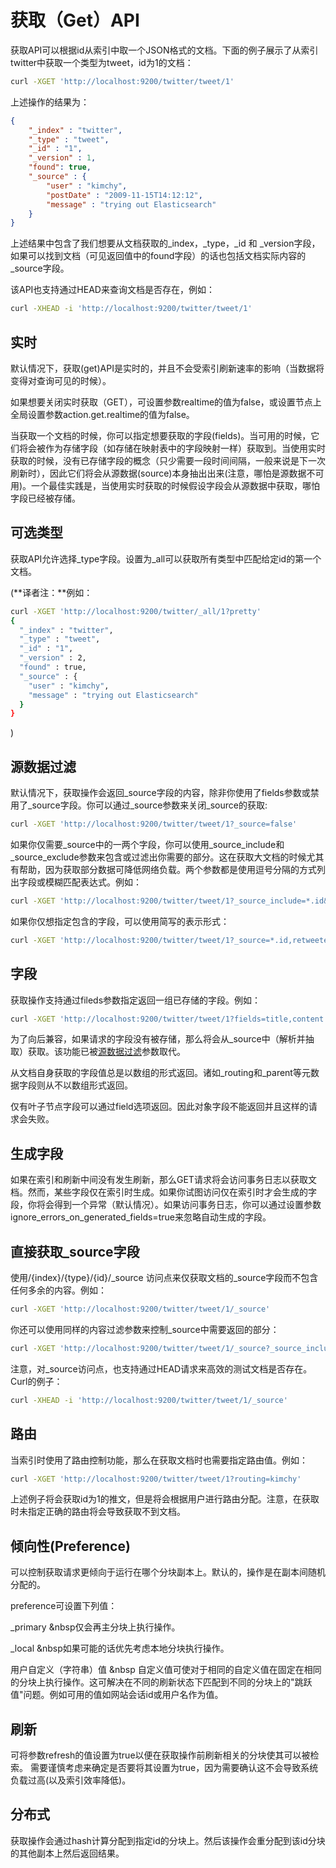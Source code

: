 # 获取（Get）API

获取API可以根据id从索引中取一个JSON格式的文档。下面的例子展示了从索引twitter中获取一个类型为tweet，id为1的文档：

```bash
curl -XGET 'http://localhost:9200/twitter/tweet/1'
```

上述操作的结果为：

```json
{
    "_index" : "twitter",
    "_type" : "tweet",
    "_id" : "1",
    "_version" : 1,
    "found": true,
    "_source" : {
        "user" : "kimchy",
        "postDate" : "2009-11-15T14:12:12",
        "message" : "trying out Elasticsearch"
    }
}
```
上述结果中包含了我们想要从文档获取的_index，_type，_id 和 _version字段，如果可以找到文档（可见返回值中的found字段）的话也包括文档实际内容的_source字段。

该API也支持通过HEAD来查询文档是否存在，例如：

```bash
curl -XHEAD -i 'http://localhost:9200/twitter/tweet/1'
```

## 实时

默认情况下，获取(get)API是实时的，并且不会受索引刷新速率的影响（当数据将变得对查询可见的时候）。

如果想要关闭实时获取（GET），可设置参数realtime的值为false，或设置节点上全局设置参数action.get.realtime的值为false。

当获取一个文档的时候，你可以指定想要获取的字段(fields)。当可用的时候，它们将会被作为存储字段（如存储在映射表中的字段映射一样）获取到。当使用实时获取的时候，没有已存储字段的概念（只少需要一段时间间隔，一般来说是下一次刷新时），因此它们将会从源数据(source)本身抽出出来(注意，哪怕是源数据不可用)。一个最佳实践是，当使用实时获取的时候假设字段会从源数据中获取，哪怕字段已经被存储。

## 可选类型

获取API允许选择_type字段。设置为_all可以获取所有类型中匹配给定id的第一个文档。

(**译者注：**例如：

```bash
curl -XGET 'http://localhost:9200/twitter/_all/1?pretty'
{
  "_index" : "twitter",
  "_type" : "tweet",
  "_id" : "1",
  "_version" : 2,
  "found" : true,
  "_source" : {
    "user" : "kimchy",
    "message" : "trying out Elasticsearch"
  }
}

```
)

## 源数据过滤

默认情况下，获取操作会返回_source字段的内容，除非你使用了fields参数或禁用了_source字段。你可以通过_source参数来关闭_source的获取:

```bash
curl -XGET 'http://localhost:9200/twitter/tweet/1?_source=false'
```
如果你仅需要_source中的一两个字段，你可以使用_source_include和_source_exclude参数来包含或过滤出你需要的部分。这在获取大文档的时候尤其有帮助，因为获取部分数据可降低网络负载。两个参数都是使用逗号分隔的方式列出字段或模糊匹配表达式。例如：

```bash
curl -XGET 'http://localhost:9200/twitter/tweet/1?_source_include=*.id&_source_exclude=entities'

```

如果你仅想指定包含的字段，可以使用简写的表示形式：

```bash
curl -XGET 'http://localhost:9200/twitter/tweet/1?_source=*.id,retweeted'
```

## 字段

获取操作支持通过fileds参数指定返回一组已存储的字段。例如：

```bash
curl -XGET 'http://localhost:9200/twitter/tweet/1?fields=title,content'
```
为了向后兼容，如果请求的字段没有被存储，那么将会从_source中（解析并抽取）获取。该功能已被[源数据过滤](#源数据过滤)参数取代。

从文档自身获取的字段值总是以数组的形式返回。诸如_routing和_parent等元数据字段则从不以数组形式返回。

仅有叶子节点字段可以通过field选项返回。因此对象字段不能返回并且这样的请求会失败。

## 生成字段

如果在索引和刷新中间没有发生刷新，那么GET请求将会访问事务日志以获取文档。然而，某些字段仅在索引时生成。如果你试图访问仅在索引时才会生成的字段，你将会得到一个异常（默认情况）。如果访问事务日志，你可以通过设置参数ignore_errors_on_generated_fields=true来忽略自动生成的字段。

## 直接获取_source字段

使用/{index}/{type}/{id}/_source 访问点来仅获取文档的_source字段而不包含任何多余的内容。例如：

```bash
curl -XGET 'http://localhost:9200/twitter/tweet/1/_source'
```

你还可以使用同样的内容过滤参数来控制_source中需要返回的部分：

```bash
curl -XGET 'http://localhost:9200/twitter/tweet/1/_source?_source_include=*.id&_source_exclude=entities'
```

注意，对_source访问点，也支持通过HEAD请求来高效的测试文档是否存在。Curl的例子：

```bash
curl -XHEAD -i 'http://localhost:9200/twitter/tweet/1/_source'
```

## 路由

当索引时使用了路由控制功能，那么在获取文档时也需要指定路由值。例如：

```bash
curl -XGET 'http://localhost:9200/twitter/tweet/1?routing=kimchy'
```

上述例子将会获取id为1的推文，但是将会根据用户进行路由分配。注意，在获取时未指定正确的路由将会导致获取不到文档。

## 倾向性(Preference)

可以控制获取请求更倾向于运行在哪个分块副本上。默认的，操作是在副本间随机分配的。

preference可设置下列值：

_primary  &nbsp仅会再主分块上执行操作。  

_local &nbsp如果可能的话优先考虑本地分块执行操作。
    
用户自定义（字符串）值 &nbsp 自定义值可使对于相同的自定义值在固定在相同的分块上执行操作。这可解决在不同的刷新状态下匹配到不同的分块上的"跳跃值"问题。例如可用的值如网站会话id或用户名作为值。

## 刷新

可将参数refresh的值设置为true以便在获取操作前刷新相关的分块使其可以被检索。
需要谨慎考虑来确定是否要将其设置为true，因为需要确认这不会导致系统负载过高(以及索引效率降低)。

## 分布式

获取操作会通过hash计算分配到指定id的分块上。然后该操作会重分配到该id分块的其他副本上然后返回结果。
